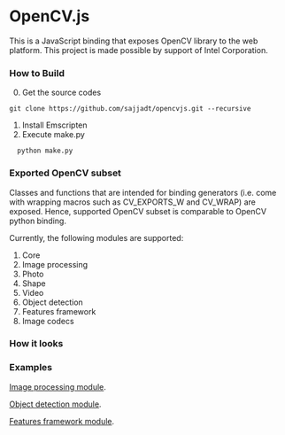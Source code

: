 # OpenCV.js

This is a JavaScript binding that exposes OpenCV library to the web platform. This project is made possible by support of Intel Corporation.

### How to Build
0. Get the source codes
```
git clone https://github.com/sajjadt/opencvjs.git --recursive
```

1. Install Emscripten
2. Execute make.py
```
  python make.py
```

### Exported OpenCV subset
Classes and functions that are intended for binding generators (i.e. come with wrapping macros such as CV_EXPORTS_W and CV_WRAP) are exposed. Hence, supported OpenCV subset is comparable to OpenCV python binding.

Currently, the following modules are supported:

1. Core
2. Image processing
3. Photo
4. Shape
5. Video
6. Object detection
7. Features framework
8. Image codecs

### How it looks


### Examples
[Image processing module](http://sajjadt.github.io/opencvjs/examples/img_proc.html).

[Object detection module](http://sajjadt.github.io/opencvjs/examples/obj_detect.html).

[Features framework module](http://sajjadt.github.io/opencvjs/examples/features_2d.html).
